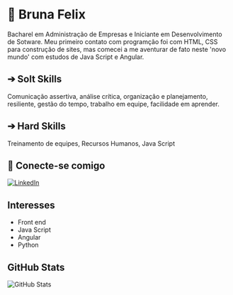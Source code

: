 
# 💎 Bruna Felix 

Bacharel em Administração de Empresas e Iniciante em Desenvolvimento de Sotware. Meu primeiro contato com programção foi com HTML, CSS para construção de sites, mas comecei a me aventurar de fato neste 'novo mundo' com estudos de Java Script e Angular.




## ➔ Solt Skills
Comunicação assertiva, análise crítica, organização e planejamento, resiliente, gestão do tempo, trabalho em equipe, facilidade em aprender.

## ➔ Hard Skills
Treinamento de equipes, Recursos Humanos, Java Script




## 🎯 Conecte-se comigo
[![LinkedIn](https://img.shields.io/badge/linkedin-%230077B5.svg?style=for-the-badge&logo=linkedin&logoColor=white)](https://www.linkedin.com/in/bruna-felix-b32005289/)



## Interesses

 - Front end
 - Java Script
 - Angular
 - Python
## GitHub Stats

![GitHub Stats](https://github-readme-stats.vercel.app/api?username=Bruna81&theme=transparent&bg_color=000&border_color=30A3DC&show_icons=true&icon_color=30A3DC&title_color=E94D5F&text_color=FFF)

